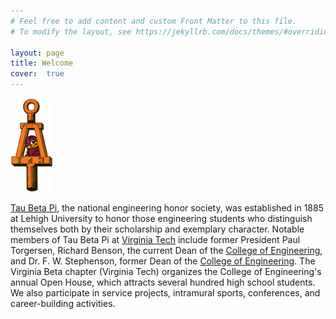 ```yaml
---
# Feel free to add content and custom Front Matter to this file.
# To modify the layout, see https://jekyllrb.com/docs/themes/#overriding-theme-defaults

layout: page
title: Welcome
cover:  true
---
```


<img style="position:center" src="/assets/img/hokieBent.gif">

[Tau Beta Pi](http://www.tbp.org/), the national engineering honor society, was established in 1885 at Lehigh University to honor those engineering students who distinguish themselves both by their scholarship and exemplary character. Notable members of Tau Beta Pi at [Virginia Tech](http://www.vt.edu/) include former President Paul Torgersen, Richard Benson, the current Dean of the [College of Engineering](http://www.eng.vt.edu/), and Dr. F. W. Stephenson, former Dean of the [College of Engineering](http://www.eng.vt.edu/). The Virginia Beta chapter (Virginia Tech) organizes the College of Engineering's annual Open House, which attracts several hundred high school students. We also participate in service projects, intramural sports, conferences, and career-building activities.

